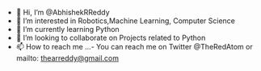- 👋 Hi, I’m @AbhishekRReddy
- 👀 I’m interested in Robotics,Machine Learning, Computer Science
- 🌱 I’m currently learning Python
- 💞️ I’m looking to collaborate on Projects related to Python
- 📫 How to reach me ...- You can reach me on Twitter @TheRedAtom or mailto: thearreddy@gmail.com

<!---
AbhishekRReddy/AbhishekRReddy is a ✨ special ✨ repository because its `README.md` (this file) appears on your GitHub profile.
You can click the Preview link to take a look at your changes.
--->
